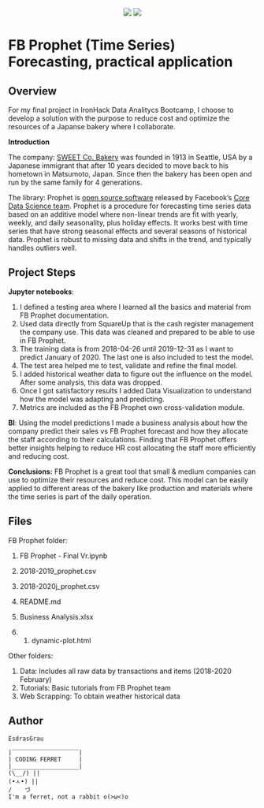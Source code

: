 <div style="text-align:center"><img src="https://user-images.githubusercontent.com/23629340/40541063-a07a0a8a-601a-11e8-91b5-2f13e4e6b441.png" /> <img src="https://www.sweet-bakery.co.jp/sites/default/files/logo.png" /></div>



# FB Prophet (Time Series) Forecasting, practical application

## Overview

For my final project in IronHack Data Analitycs Bootcamp, I choose to develop a solution with the purpose to reduce cost and optimize the resources of a Japanse bakery where I collaborate. 

**Introduction**

The company:
[SWEET Co. Bakery](https://www.sweet-bakery.co.jp/) was founded in 1913 in Seattle, USA by a Japanese immigrant that after 10 years decided to move back to his hometown in Matsumoto, Japan. Since then the bakery has been open and run by the same family for 4 generations. 

The library:
Prophet is [open source software](https://code.facebook.com/projects/) released by Facebook’s [Core Data Science team](https://research.fb.com/category/data-science/).  Prophet is a procedure for forecasting time series data based on an additive model where non-linear trends are fit with yearly, weekly, and daily seasonality, plus holiday effects. It works best with time series that have strong seasonal effects and several seasons of historical data. Prophet is robust to missing data and shifts in the trend, and typically handles outliers well.



## Project Steps

**Jupyter notebooks**:

1. I defined a testing area where I learned all the basics and material from FB Prophet documentation. 
2. Used data directly from SquareUp that is the cash register management the company use. This data was cleaned and prepared to be able to use in FB Prophet.
3. The training data is from 2018-04-26 until 2019-12-31 as I want to predict January of 2020.  The last one is also included to test the model.
4. The test area helped me to test, validate and refine the final model.
5. I added historical weather data to figure out the influence on the model. After some analysis, this data was dropped.
6. Once I got satisfactory results I added Data Visualization to understand how the model was adapting and predicting.
7. Metrics are included as the FB Prophet own cross-validation module.



**BI**:
Using the model predictions I made a business analysis about how the company predict their sales vs FB Prophet forecast and how they allocate the staff according to their calculations. Finding that FB Prophet offers better insights helping to reduce HR cost allocating the staff more efficiently and reducing cost.



**Conclusions:**
FB Prophet is a great tool that small & medium companies can use to optimize their resources and reduce cost. This model can be easily applied to different areas of the bakery like production and materials where the time series is part of the daily operation.



## Files 

FB Prophet folder:

1. FB Prophet - Final Vr.ipynb

2. 2018-2019_prophet.csv

3. 2018-2020j_prophet.csv

4. README.md

5. Business Analysis.xlsx

6. 1. dynamic-plot.html

Other folders:

1. Data: Includes all raw data by transactions and items (2018-2020 February)
2. Tutorials: Basic tutorials from FB Prophet team
3. Web Scrapping: To obtain weather historical data 

## Author

`EsdrasGrau`

```
|‾‾‾‾‾‾‾‾‾‾‾‾‾‾‾‾‾‾‾|
| CODING FERRET     |
|___________________|
(\__/) || 
(•ㅅ•) || 
/ 　 づ
I'm a ferret, not a rabbit o(>ω<)o 
```